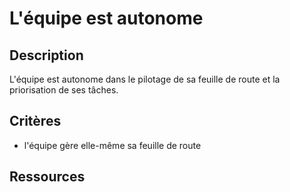 # L'équipe est autonome

## Description

L'équipe est autonome dans le pilotage de sa feuille de route et
la priorisation de ses tâches.

## Critères

- l'équipe gère elle-même sa feuille de route

## Ressources
